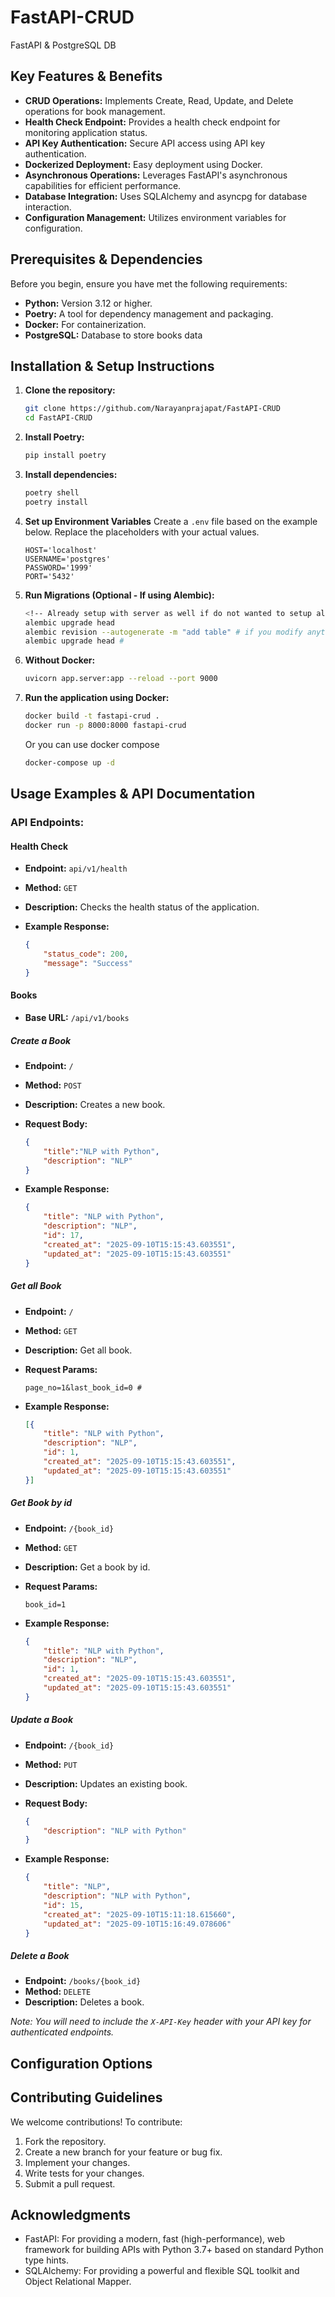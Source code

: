 # FastAPI-CRUD

FastAPI & PostgreSQL DB

## Key Features & Benefits

- **CRUD Operations:** Implements Create, Read, Update, and Delete operations for book management.
- **Health Check Endpoint:** Provides a health check endpoint for monitoring application status.
- **API Key Authentication:** Secure API access using API key authentication.
- **Dockerized Deployment:** Easy deployment using Docker.
- **Asynchronous Operations:** Leverages FastAPI's asynchronous capabilities for efficient performance.
- **Database Integration:** Uses SQLAlchemy and asyncpg for database interaction.
- **Configuration Management:** Utilizes environment variables for configuration.

## Prerequisites & Dependencies

Before you begin, ensure you have met the following requirements:

- **Python:** Version 3.12 or higher.
- **Poetry:** A tool for dependency management and packaging.
- **Docker:** For containerization.
- **PostgreSQL:** Database to store books data

## Installation & Setup Instructions

1.  **Clone the repository:**

    ```bash
    git clone https://github.com/Narayanprajapat/FastAPI-CRUD
    cd FastAPI-CRUD
    ```

2.  **Install Poetry:**

    ```bash
    pip install poetry
    ```

3.  **Install dependencies:**

    ```bash
    poetry shell
    poetry install
    ```

4. **Set up Environment Variables**
    Create a `.env` file based on the example below. Replace the placeholders with your actual values.

    ```
    HOST='localhost'
    USERNAME='postgres'
    PASSWORD='1999'
    PORT='5432'
    ```

5.  **Run Migrations (Optional - If using Alembic):**

    ```bash
    <!-- Already setup with server as well if do not wanted to setup alembic -->
    alembic upgrade head
    alembic revision --autogenerate -m "add table" # if you modify anything in db
    alembic upgrade head # 
    ```

6.  **Without Docker:**

    ```bash
    uvicorn app.server:app --reload --port 9000
    ```


7.  **Run the application using Docker:**

    ```bash
    docker build -t fastapi-crud .
    docker run -p 8000:8000 fastapi-crud
    ```
    Or you can use docker compose

    ```bash
    docker-compose up -d
    ```

## Usage Examples & API Documentation

### API Endpoints:

#### Health Check

-   **Endpoint:** `api/v1/health`
-   **Method:** `GET`
-   **Description:** Checks the health status of the application.
-   **Example Response:**

    ```json
    {
        "status_code": 200,
        "message": "Success"
    }
    ```

#### Books

-   **Base URL:** `/api/v1/books`

##### Create a Book

-   **Endpoint:** `/`
-   **Method:** `POST`
-   **Description:** Creates a new book.
-   **Request Body:**

    ```json
    {
        "title":"NLP with Python",
        "description": "NLP"
    }
    ```

-   **Example Response:**

    ```json
    {
        "title": "NLP with Python",
        "description": "NLP",
        "id": 17,
        "created_at": "2025-09-10T15:15:43.603551",
        "updated_at": "2025-09-10T15:15:43.603551"
    }
    ```

##### Get all Book

-   **Endpoint:** `/`
-   **Method:** `GET`
-   **Description:** Get all book.
-   **Request Params:**

    ```string
    page_no=1&last_book_id=0 #
    ```

-   **Example Response:**

    ```json
    [{
        "title": "NLP with Python",
        "description": "NLP",
        "id": 1,
        "created_at": "2025-09-10T15:15:43.603551",
        "updated_at": "2025-09-10T15:15:43.603551"
    }]
    ```

##### Get Book by id

-   **Endpoint:** `/{book_id}`
-   **Method:** `GET`
-   **Description:** Get a book by id.
-   **Request Params:**

    ```string
    book_id=1
    ```

-   **Example Response:**

    ```json
    {
        "title": "NLP with Python",
        "description": "NLP",
        "id": 1,
        "created_at": "2025-09-10T15:15:43.603551",
        "updated_at": "2025-09-10T15:15:43.603551"
    }
    ```



##### Update a Book

-   **Endpoint:** `/{book_id}`
-   **Method:** `PUT`
-   **Description:** Updates an existing book.
-   **Request Body:**

    ```json
    {
        "description": "NLP with Python"
    }
    ```
-   **Example Response:**

    ```json
    {
        "title": "NLP",
        "description": "NLP with Python",
        "id": 15,
        "created_at": "2025-09-10T15:11:18.615660",
        "updated_at": "2025-09-10T15:16:49.078606"
    }
    ```

##### Delete a Book

-   **Endpoint:** `/books/{book_id}`
-   **Method:** `DELETE`
-   **Description:** Deletes a book.

*Note: You will need to include the `X-API-Key` header with your API key for authenticated endpoints.*

## Configuration Options

## Contributing Guidelines

We welcome contributions! To contribute:

1.  Fork the repository.
2.  Create a new branch for your feature or bug fix.
3.  Implement your changes.
4.  Write tests for your changes.
5.  Submit a pull request.

## Acknowledgments

-   FastAPI: For providing a modern, fast (high-performance), web framework for building APIs with Python 3.7+ based on standard Python type hints.
-   SQLAlchemy: For providing a powerful and flexible SQL toolkit and Object Relational Mapper.
